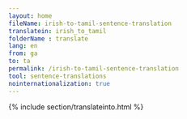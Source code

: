 ```yaml
---
layout: home
fileName: irish-to-tamil-sentence-translation
translatein: irish_to_tamil
folderName : translate
lang: en
from: ga
to: ta
permalink: /irish-to-tamil-sentence-translation
tool: sentence-translations
nointernationalization: true
---
```

{% include section/translateinto.html %}
